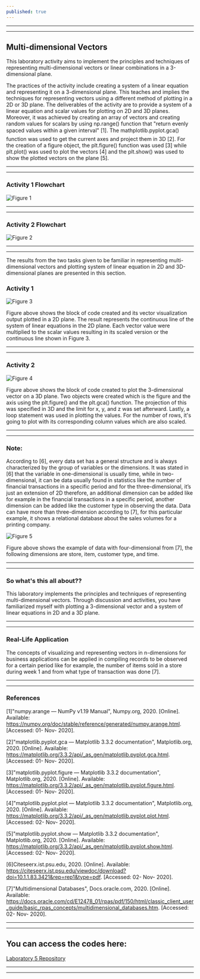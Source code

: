 ```yaml
---
published: true
---
```

---
***

## Multi-dimensional Vectors

This laboratory activity aims to implement the principles and techniques of representing multi-dimensional vectors or linear combinations in a 3-dimensional plane.

The practices of the activity include creating a system of a linear equation and representing it on a 3-dimensional plane. This teaches and implies the techniques for representing vectors using a different method of plotting in a 2D or 3D plane. The deliverables of the activity are to provide a system of a linear equation and scalar values for plotting on 2D and 3D planes. Moreover, it was achieved by creating an array of vectors and creating random values for scalars by using np.range() function that "return evenly spaced values within a given interval" [1]. The mathplotlib.pyplot.gca() function was used to get the current axes and project them in 3D [2]. For the creation of a figure object, the plt.figure() function was used [3] while plt.plot() was used to plot the vectors [4] and the plt.show() was used to show the plotted vectors on the plane [5].

---
***

### Activity 1 Flowchart

![Figure 1]({{site.baseurl}}/images/LAB5.1.jpg)

---
***

### Activity 2 Flowchart

![Figure 2]({{site.baseurl}}/images/LAB5.2.jpg)

---
***

The results from the two tasks given to be familiar in representing multi-dimensional vectors and plotting system of linear equation in 2D and 3D-dimensional planes are presented in this section.

### Activity 1

![Figure 3]({{site.baseurl}}/images/LAB5.3.jpg)

Figure above shows the block of code created and its vector visualization output plotted in a 2D plane. The result represents the continuous line of the system of linear equations in the 2D plane. Each vector value were multiplied to the scalar values resulting in its scaled version or the continuous line shown in Figure 3.

---
***

### Activity 2

![Figure 4]({{site.baseurl}}/images/LAB5.4.jpg)

Figure above shows the block of code created to plot the 3-dimensional vector on a 3D plane. Two objects were created which is the figure and the axis using the plt.figure() and the plt.gca() function. The projection of this was specified in 3D and the limit for x, y, and z was set afterward. Lastly, a loop statement was used in plotting the values. For the number of rows, it's going to plot with its corresponding column values which are also scaled.

---
***

### Note:

According to [6], every data set has a general structure and is always characterized by the group of variables or the dimensions. It was stated in [6] that the variable in one-dimensional is usually time, while in two-dimensional, it can be data usually found in statistics like the number of financial transactions in a specific period and for the three-dimensional, it’s just an extension of 2D therefore, an additional dimension can be added like for example in the financial transactions in a specific period, another dimension can be added like the customer type in observing the data.
Data can have more than three-dimension according to [7], for this particular example, it shows a relational database about the sales volumes for a printing company.
 
![Figure 5]({{site.baseurl}}/images/LAB5.5.jpg)

Figure above shows the example of data with four-dimensional from [7], the following dimensions are store, item, customer type, and time.

---
***

### So what's this all about??

This laboratory implements the principles and techniques of representing multi-dimensional vectors. Through discussion and activities, you have familiarized myself with plotting a 3-dimensional vector and a system of linear equations in 2D and a 3D plane. 

---
***

### Real-Life Application

The concepts of visualizing and representing vectors in n-dimensions for business applications can be applied in compiling records to be observed for a certain period like for example, the number of items sold in a store during week 1 and from what type of transaction was done [7].

---
***

### References
[1]"numpy.arange — NumPy v1.19 Manual", Numpy.org, 2020. [Online]. Available: https://numpy.org/doc/stable/reference/generated/numpy.arange.html. [Accessed: 01- Nov- 2020].

[2]"matplotlib.pyplot.gca — Matplotlib 3.3.2 documentation", Matplotlib.org, 2020. [Online]. Available: https://matplotlib.org/3.3.2/api/_as_gen/matplotlib.pyplot.gca.html. [Accessed: 01- Nov- 2020].

[3]"matplotlib.pyplot.figure — Matplotlib 3.3.2 documentation", Matplotlib.org, 2020. [Online]. Available: https://matplotlib.org/3.3.2/api/_as_gen/matplotlib.pyplot.figure.html. [Accessed: 01- Nov- 2020].

[4]"matplotlib.pyplot.plot — Matplotlib 3.3.2 documentation", Matplotlib.org, 2020. [Online]. Available: https://matplotlib.org/3.3.2/api/_as_gen/matplotlib.pyplot.plot.html. [Accessed: 02- Nov- 2020].

[5]"matplotlib.pyplot.show — Matplotlib 3.3.2 documentation", Matplotlib.org, 2020. [Online]. Available: https://matplotlib.org/3.3.2/api/_as_gen/matplotlib.pyplot.show.html. [Accessed: 02- Nov- 2020].

[6]Citeseerx.ist.psu.edu, 2020. [Online]. Available: https://citeseerx.ist.psu.edu/viewdoc/download?doi=10.1.1.83.3421&rep=rep1&type=pdf. [Accessed: 02- Nov- 2020].

[7]"Multidimensional Databases", Docs.oracle.com, 2020. [Online]. Available: https://docs.oracle.com/cd/E12478_01/rpas/pdf/150/html/classic_client_user_guide/basic_rpas_concepts/multidimensional_databases.htm. [Accessed: 02- Nov- 2020].

---
***

## You can access the codes here:

[Laboratory 5 Repository](https://github.com/RovilSurioJr/Laboratory-5)

---
***
